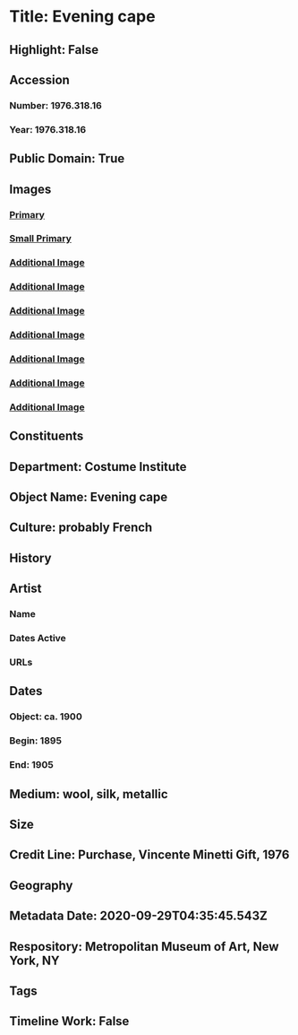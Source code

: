 # Title: Evening cape
## Highlight: False
## Accession
### Number: 1976.318.16
### Year: 1976.318.16
## Public Domain: True
## Images
### [Primary](https://images.metmuseum.org/CRDImages/ci/original/1976.318.16_F.jpg)
### [Small Primary](https://images.metmuseum.org/CRDImages/ci/web-large/1976.318.16_F.jpg)
### [Additional Image](https://images.metmuseum.org/CRDImages/ci/original/1976.318.16_S.jpg)
### [Additional Image](https://images.metmuseum.org/CRDImages/ci/original/1976.318.16_B.jpg)
### [Additional Image](https://images.metmuseum.org/CRDImages/ci/original/1976.318.16_d1.jpg)
### [Additional Image](https://images.metmuseum.org/CRDImages/ci/original/1976.318.16_d2.jpg)
### [Additional Image](https://images.metmuseum.org/CRDImages/ci/original/1976.318.16_d3.jpg)
### [Additional Image](https://images.metmuseum.org/CRDImages/ci/original/1976.318.16_d4.jpg)
### [Additional Image](https://images.metmuseum.org/CRDImages/ci/original/1976.318.16_d5.jpg)
## Constituents
## Department: Costume Institute
## Object Name: Evening cape
## Culture: probably French
## History
## Artist
### Name
### Dates Active
### URLs
## Dates
### Object: ca. 1900
### Begin: 1895
### End: 1905
## Medium: wool, silk, metallic
## Size
## Credit Line: Purchase, Vincente Minetti Gift, 1976
## Geography
## Metadata Date: 2020-09-29T04:35:45.543Z
## Respository: Metropolitan Museum of Art, New York, NY
## Tags
## Timeline Work: False